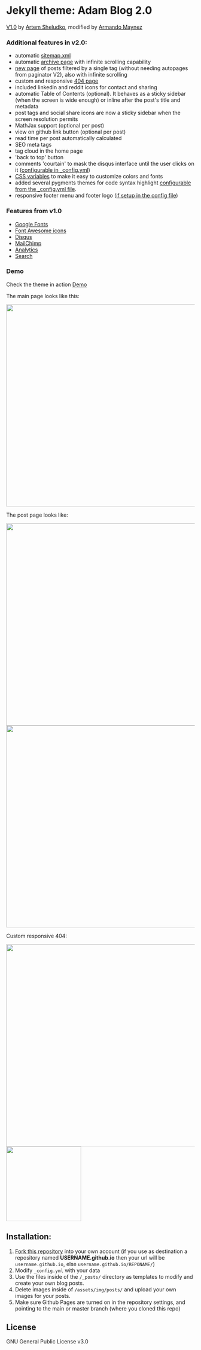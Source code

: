 # Jekyll theme: Adam Blog 2.0
[V1.0](https://github.com/artemsheludko/adam-blog) by [Artem Sheludko](https://github.com/artemsheludko), modified by [Armando Maynez](https://github.com/amaynez)

### Additional features in v2.0:
- automatic [sitemap.xml](http://the-mvm.github.io/sitemap.xml)
- automatic [archive page](http://the-mvm.github.io/archive/) with infinite scrolling capability
- [new page](https://the-mvm.github.io/tag/?tag=Coding) of posts filtered by a single tag (without needing autopages from paginator V2), also with infinite scrolling
- custom and responsive [404 page](https://the-mvm.github.io/404.html)
- included linkedin and reddit icons for contact and sharing
- automatic Table of Contents (optional). It behaves as a sticky sidebar (when the screen is wide enough) or inline after the post's title and metadata
- post tags and social share icons are now a sticky sidebar when the screen resolution permits
- MathJax support (optional per post)
- view on github link button (optional per post)
- read time per post automatically calculated
- SEO meta tags
- tag cloud in the home page
- 'back to top' button
- comments 'courtain' to mask the disqus interface until the user clicks on it ([configurable in _config.yml](https://github.com/the-mvm/the-mvm.github.io/blob/e146070e9348c2e8f46cb90e3f0c6eb7b59c041a/_config.yml#L29))
- [CSS variables](https://github.com/the-mvm/the-mvm.github.io/blob/e146070e9348c2e8f46cb90e3f0c6eb7b59c041a/assets/css/main.css#L3) to make it easy to customize colors and fonts
- added several pygments themes for code syntax highlight [configurable from the _config.yml file](https://github.com/the-mvm/the-mvm.github.io/blob/e146070e9348c2e8f46cb90e3f0c6eb7b59c041a/_config.yml#L44).
- responsive footer menu and footer logo ([if setup in the config file](https://github.com/the-mvm/the-mvm.github.io/blob/e146070e9348c2e8f46cb90e3f0c6eb7b59c041a/_config.yml#L7))

### Features from v1.0
- [Google Fonts](https://fonts.google.com/)
- [Font Awesome icons](http://fontawesome.io/)
- [Disqus](https://disqus.com/)
- [MailChimp](https://mailchimp.com/)
- [Analytics](https://analytics.google.com/analytics/web/)
- [Search](https://github.com/christian-fei/Simple-Jekyll-Search)

### Demo

Check the theme in action [Demo](https://the-mvm.github.io/)

The main page looks like this:

<img width="540px" src="https://github.com/the-mvm/the-mvm.github.io/blob/main/assets/img/template_screenshots/homepage.jpg?raw=true">

The post page looks like:

<img width="540px" src="https://github.com/the-mvm/the-mvm.github.io/blob/main/assets/img/template_screenshots/post.jpg?raw=true">

<img width="540px" src="https://github.com/the-mvm/the-mvm.github.io/blob/main/assets/img/template_screenshots/post_bottom.jpg?raw=true">

Custom responsive 404:

<img width="540px" src="https://github.com/the-mvm/the-mvm.github.io/blob/main/assets/img/template_screenshots/404.jpg?raw=true">

<img width="200px" src="https://github.com/the-mvm/the-mvm.github.io/blob/main/assets/img/template_screenshots/404-mobile.jpg?raw=true">

## Installation:

1. [Fork this repository](https://github.com/the-mvm/the-mvm.github.io/fork/) into your own account (if you use as destination a repository named **USERNAME.github.io** then your url will be ``username.github.io``, else ``username.github.io/REPONAME/``)
2. Modify ``_config.yml`` with your data
3. Use the files inside of the ``/_posts/`` directory as templates to modify and create your own blog posts.
4. Delete images inside of ``/assets/img/posts/`` and upload your own images for your posts.
5. Make sure Github Pages are turned on in the repository settings, and pointing to the main or master branch (where you cloned this repo)

## License

GNU General Public License v3.0
